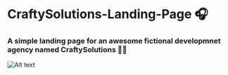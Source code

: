 # CraftySolutions-Landing-Page 🎧

### A simple landing page for an awesome fictional developmnet agency named CraftySolutions ✌🏻


![Alt text](https://github.com/CoreyGriffin/CraftySolutions-Landing-Page/blob/master/Crafty%20Solutions%20Landing%20Page.png?raw=true)

